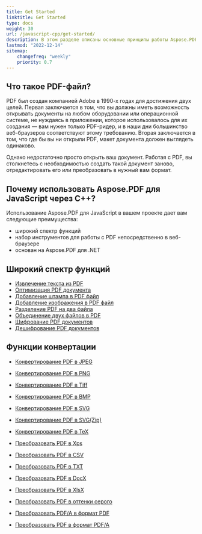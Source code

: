 ```yaml
---
title: Get Started 
linktitle: Get Started
type: docs
weight: 30
url: /javascript-cpp/get-started/
description: В этом разделе описаны основные принципы работы Aspose.PDF для JavaScript через C++. Aspose.PDF для JavaScript через C++ поддерживает широкий спектр функций.
lastmod: "2022-12-14"   
sitemap:
    changefreq: "weekly"
    priority: 0.7
---
```


## Что такое PDF-файл?

PDF был создан компанией Adobe в 1990-х годах для достижения двух целей. Первая заключается в том, что вы должны иметь возможность открывать документы на любом оборудовании или операционной системе, не нуждаясь в приложении, которое использовалось для их создания — вам нужен только PDF-ридер, и в наши дни большинство веб-браузеров соответствуют этому требованию. Вторая заключается в том, что где бы вы ни открыли PDF, макет документа должен выглядеть одинаково.

Однако недостаточно просто открыть ваш документ. Работая с PDF, вы столкнетесь с необходимостью создать такой документ заново, отредактировать его или преобразовать в нужный вам формат.

## Почему использовать Aspose.PDF для JavaScript через C++?

Использование Aspose.PDF для JavaScript в вашем проекте дает вам следующие преимущества:

- широкий спектр функций
- набор инструментов для работы с PDF непосредственно в веб-браузере
- основан на Aspose.PDF для .NET

## Широкий спектр функций

- [Извлечение текста из PDF](/pdf/javascript-cpp/extract-text/)
- [Оптимизация PDF документа](/pdf/javascript-cpp/optimize-pdf/)
- [Добавление штампа в PDF файл](/pdf/javascript-cpp/add-stamp-to-pdf/)
- [Добавление изображения в PDF файл](/pdf/javascript-cpp/add-image-to-pdf/)
- [Разделение PDF на два файла](/pdf/javascript-cpp/split-pdf/)
- [Объединение двух файлов в PDF](/pdf/javascript-cpp/merge-pdf/)
- [Шифрование PDF документов](/pdf/javascript-cpp/encrypt-pdf/)
- [Дешифрование PDF документов](/pdf/javascript-cpp/decrypt-pdf/)

## Функции конвертации

- [Конвертирование PDF в JPEG](/pdf/javascript-cpp/conversion/)
- [Конвертирование PDF в PNG](/pdf/javascript-cpp/conversion/)
- [Конвертирование PDF в Tiff](/pdf/javascript-cpp/conversion/)
- [Конвертирование PDF в BMP](/pdf/javascript-cpp/conversion/)
- [Конвертирование PDF в SVG](/pdf/javascript-cpp/conversion/)
- [Конвертирование PDF в SVG(Zip)](/pdf/javascript-cpp/conversion/)

- [Конвертирование PDF в TeX](/pdf/javascript-cpp/conversion/)
- [Преобразовать PDF в Xps](/pdf/javascript-cpp/conversion/)
- [Преобразовать PDF в CSV](/pdf/javascript-cpp/conversion/)
- [Преобразовать PDF в TXT](/pdf/javascript-cpp/conversion/)
- [Преобразовать PDF в DocX](/pdf/javascript-cpp/conversion/)
- [Преобразовать PDF в XlsX](/pdf/javascript-cpp/conversion/)
- [Преобразовать PDF в оттенки серого](/pdf/javascript-cpp/conversion/)
- [Преобразовать PDF/A в формат PDF](/pdf/javascript-cpp/conversion/)
- [Преобразовать PDF в формат PDF/A](/pdf/javascript-cpp/conversion/)